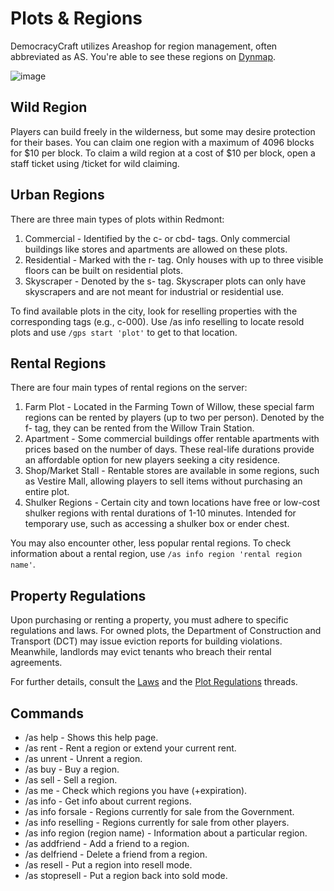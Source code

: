 # Plots & Regions

DemocracyCraft utilizes Areashop for region management, often abbreviated as AS. You're able to see these regions on [Dynmap](https://map.democracycraft.net/#Reveille;flat;2742,64,4152;6).

![image](https://i.imgur.com/9HypTUS.png)

## Wild Region

Players can build freely in the wilderness, but some may desire protection for their bases. You can claim one region with a maximum of 4096 blocks for $10 per block. To claim a wild region at a cost of $10 per block, open a staff ticket using /ticket for wild claiming.

## Urban Regions

There are three main types of plots within Redmont:
1. Commercial - Identified by the c- or cbd- tags. Only commercial buildings like stores and apartments are allowed on these plots.
2. Residential - Marked with the r- tag. Only houses with up to three visible floors can be built on residential plots.
3. Skyscraper - Denoted by the s- tag. Skyscraper plots can only have skyscrapers and are not meant for industrial or residential use.

To find available plots in the city, look for reselling properties with the corresponding tags (e.g., c-000). Use /as info reselling to locate resold plots and use ``/gps start 'plot'`` to get to that location.

## Rental Regions

There are four main types of rental regions on the server:
1. Farm Plot - Located in the Farming Town of Willow, these special farm regions can be rented by players (up to two per person). Denoted by the f- tag, they can be rented from the Willow Train Station.
2. Apartment - Some commercial buildings offer rentable apartments with prices based on the number of days. These real-life durations provide an affordable option for new players seeking a city residence.
3. Shop/Market Stall - Rentable stores are available in some regions, such as Vestire Mall, allowing players to sell items without purchasing an entire plot.
4. Shulker Regions - Certain city and town locations have free or low-cost shulker regions with rental durations of 1-10 minutes. Intended for temporary use, such as accessing a shulker box or ender chest.

You may also encounter other, less popular rental regions. To check information about a rental region, use ``/as info region 'rental region name'``.

## Property Regulations

Upon purchasing or renting a property, you must adhere to specific regulations and laws. For owned plots, the Department of Construction and Transport (DCT) may issue eviction reports for building violations. Meanwhile, landlords may evict tenants who breach their rental agreements.

For further details, consult the [Laws](https://www.democracycraft.net/threads/rules-laws.5/) and the [Plot Regulations](https://www.democracycraft.net/threads/plot-regulations.17/) threads.

## Commands

- /as help - Shows this help page.
- /as rent - Rent a region or extend your current rent.
- /as unrent - Unrent a region.
- /as buy - Buy a region.
- /as sell - Sell a region.
- /as me - Check which regions you have (+expiration).
- /as info - Get info about current regions.
- /as info forsale - Regions currently for sale from the Government.
- /as info reselling - Regions currently for sale from other players.
- /as info region (region name) - Information about a particular region.
- /as addfriend - Add a friend to a region.
- /as delfriend - Delete a friend from a region.
- /as resell - Put a region into resell mode.
- /as stopresell - Put a region back into sold mode.
